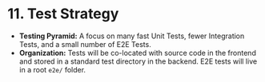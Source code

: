 # 11. Test Strategy

* **Testing Pyramid:** A focus on many fast Unit Tests, fewer Integration Tests, and a small number of E2E Tests.
* **Organization:** Tests will be co-located with source code in the frontend and stored in a standard test directory in the backend. E2E tests will live in a root `e2e/` folder. 